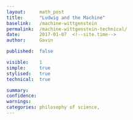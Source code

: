 ```yaml
---
layout: 	math_post
title:  	"Ludwig and the Machine"
baselink:	/machine-wittgenstein
permalink:	/machine-wittgenstein-technical/
date:   	2017-01-07  <!--site.time-->
author:		Gavin	

published: 	false

visible:	1
simple:		true
stylised:	true
technical:	true

summary:	
confidence:
warnings: 
categories:	philosophy of science, 
---
```

